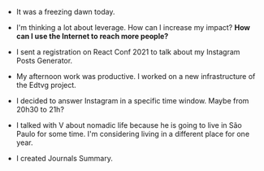 - It was a freezing dawn today.

- I'm thinking a lot about leverage. How can I increase my impact? **How can I use the Internet to reach more people?**

- I sent a registration on React Conf 2021 to talk about my Instagram Posts Generator.

- My afternoon work was productive. I worked on a new infrastructure of the Edtvg project.

- I decided to answer Instagram in a specific time window. Maybe from 20h30 to 21h?

- I talked with V about nomadic life because he is going to live in São Paulo for some time. I'm considering living in a different place for one year.

- I created Journals Summary.
